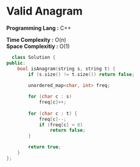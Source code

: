 #  Valid Anagram

**Programming Lang :** C++

**Time Complexity :** O(n)  
**Space Complexitiy :** O(1)

```cpp
  class Solution {
public:
    bool isAnagram(string s, string t) {
        if (s.size() != t.size()) return false;
        
        unordered_map<char, int> freq;

        for (char c : s)
            freq[c]++;
        
        for (char c : t) {
            freq[c]--;
            if (freq[c] < 0)
                return false;
        }

        return true;
    }
};


```
